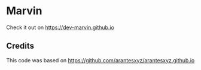 # Marvin

Check it out on https://dev-marvin.github.io

## Credits
This code was based on https://github.com/arantesxyz/arantesxyz.github.io